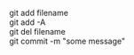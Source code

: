 git add filename            
git add -A                  
git del filename        
git commit -m "some message"

